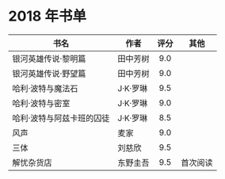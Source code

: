 # 2018 年书单

| 书名 | 作者 | 评分 | 其他 |
| --- | --- | :---: | --- |
| 银河英雄传说·黎明篇 | 田中芳树 | 9.0 |  |
| 银河英雄传说·野望篇 | 田中芳树 | 9.0 |  |
| 哈利·波特与魔法石 | J·K·罗琳 | 9.5 |  |
| 哈利·波特与密室 | J·K·罗琳 | 9.0 |  |
| 哈利·波特与阿兹卡班的囚徒 | J·K·罗琳 | 8.5 |  |
| 风声 | 麦家 | 9.0 |  |
| 三体 | 刘慈欣 | 9.5 | |
| 解忧杂货店 | 东野圭吾 | 9.5 | 首次阅读 |
